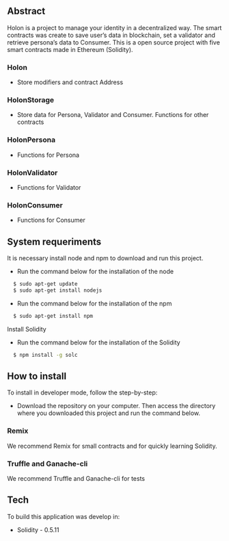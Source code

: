 ## Abstract

Holon is a project to manage your identity in a decentralized way. The smart contracts was create to save user’s data in blockchain, set a validator and retrieve persona’s data to Consumer. This is a open source project with five smart contracts made in Ethereum (Solidity).

### Holon
- Store modifiers and contract Address

### HolonStorage
- Store data for Persona, Validator and Consumer. Functions for other contracts

### HolonPersona
- Functions for Persona

### HolonValidator
- Functions for Validator

### HolonConsumer
- Functions for Consumer


## System requeriments 
It is necessary install node and npm to download and run this project.

- Run the command below for the installation of the node
```sh
  $ sudo apt-get update
  $ sudo apt-get install nodejs
```
- Run the command below for the installation of the npm
```sh
  $ sudo apt-get install npm 
```

Install Solidity
- Run the command below for the installation of the Solidity
```sh
  $ npm install -g solc
```

## How to install

To install in developer mode, follow the step-by-step:

- Download the repository on your computer. Then access the directory where you downloaded this project and run the command below.

### Remix
We recommend Remix for small contracts and for quickly learning Solidity.
 ### Truffle and Ganache-cli
We recommend Truffle and Ganache-cli for tests

## Tech
To build this application was develop in:
  - Solidity - 0.5.11
  
